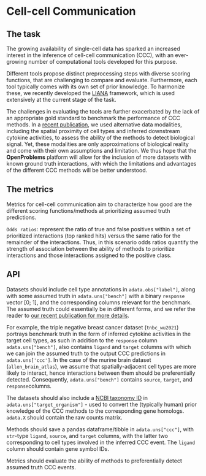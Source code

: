 # Cell-cell Communication

## The task

The growing availability of single-cell data has sparked an increased
interest in the inference of cell-cell communication (CCC),
with an ever-growing number of computational tools developed for this purpose.

Different tools propose distinct preprocessing steps with diverse
scoring functions, that are challenging to compare and evaluate.
Furthermore, each tool typically comes with its own set of prior knowledge.
To harmonize these, we recently developed the
[LIANA](https://github.com/saezlab/liana) framework, which is
used extensively at the current stage of the task.

The challenges in evaluating the tools are further exacerbated by the
lack of an appropriate gold standard to benchmark the performance of
CCC methods. In a [recent publication](https://rdcu.be/cR69y), we used
alternative data modalities, including the spatial proximity of cell types
and inferred downstream cytokine activities, to assess the ability
of the methods to detect biological signal. Yet, these modalities are only
approximations of biological reality and come with their own assumptions
and limitation. We thus hope that the **OpenProblems** platform will allow
for the inclusion of more datasets with known ground truth interactions,
with which the limitations and advantages of the
different CCC methods will be better understood.

## The metrics

Metrics for cell-cell communication aim to characterize how good are
the different scoring functions/methods at prioritizing
assumed truth predictions.

`Odds ratios`: represent the ratio of true and false positives within a set of
prioritized interactions (top ranked hits) versus the same ratio for the
remainder of the interactions. Thus, in this scenario odds ratios quantify
the strength of association between the ability of methods to prioritize
interactions and those interactions assigned to the positive class.

## API

Datasets should include cell type annotations in `adata.obs["label"]`,
along with some assumed truth in `adata.uns["bench"]` with a binary
`response` vector [0; 1], and the corresponding columns relevant for the 
benchmark. The assumed truth could essentially be in 
different forms, and we refer the reader to [our recent publication for more 
details](https://rdcu.be/cSs92).

For example, the triple negative breast cancer dataset (`tnbc_wu2021`) portrays
benchmark truth in the form of inferred cytokine activities in the target cell 
types, as such in addition to the `response` column `adata.uns["bench"]`, 
also contains `ligand` and `target` columns with which we can join the assumed 
truth to the output CCC predictions in `adata.uns['ccc']`.
In the case of the murine brain dataset (`allen_brain_atlas`), we assume that
spatially-adjacent cell types are more likely to interact, hence interactions
between them should be preferentially detected. 
Consequently, `adata.uns["bench"]` contains `source`, `target`, 
and `response`columns.


The datasets should also include a 
[NCBI taxonomy ID](https://www.ncbi.nlm.nih.gov/Taxonomy/Browser/wwwtax.cgi)
in `adata.uns["target_organism"]` - used to convert the (typically human) prior
knowledge of the CCC methods to the corresponding gene homologs.
`adata.X` should contain the raw counts matrix.

Methods should save a pandas dataframe/tibble in `adata.uns["ccc"]`,
with `str`-type `ligand`, `source`, and `target` columns, with the latter 
two corresponding to cell types involved in the inferred CCC event. The `ligand`
column should contain gene symbol IDs.


Metrics should evaluate the ability of methods to preferentially
detect assumed truth CCC events.
